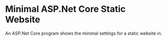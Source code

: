 # Minimal ASP.Net Core Static Website
An ASP.Net Core program shows the minimal settings for a static website in.
